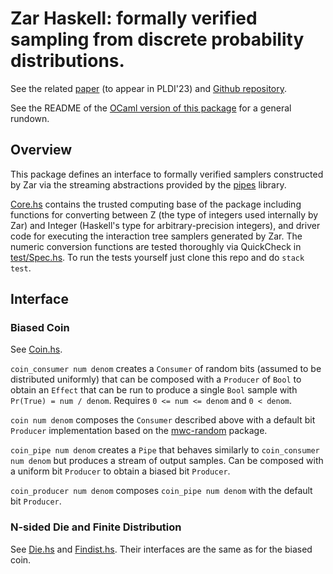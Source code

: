 # Zar Haskell: formally verified sampling from discrete probability distributions.

See the related [paper](https://arxiv.org/abs/2211.06747) (to appear
in PLDI'23) and [Github repository](https://github.com/bagnalla/zar).

See the README of the [OCaml version of this
package](https://github.com/bagnalla/ocamlzar) for a
general rundown.

## Overview

This package defines an interface to formally verified samplers
constructed by Zar via the streaming abstractions provided by the
[pipes](https://hackage.haskell.org/package/pipes) library.

[Core.hs](src/Core.hs) contains the trusted computing base of
the package including functions for converting between Z (the type of
integers used internally by Zar) and Integer (Haskell's type for
arbitrary-precision integers), and driver code for executing the
interaction tree samplers generated by Zar. The numeric conversion
functions are tested thoroughly via QuickCheck in
[test/Spec.hs](test/Spec.hs). To run the tests yourself just clone this repo and do `stack test`.

## Interface

### Biased Coin

See [Coin.hs](src/Coin.hs).

`coin_consumer num denom` creates a `Consumer` of random bits (assumed
to be distributed uniformly) that can be composed with a `Producer` of
`Bool` to obtain an `Effect` that can be run to produce a single
`Bool` sample with `Pr(True) = num / denom`. Requires `0 <= num <=
denom` and `0 < denom`.

`coin num denom` composes the `Consumer` described above with a
default bit `Producer` implementation based on the
[mwc-random](https://hackage.haskell.org/package/mwc-random) package.

`coin_pipe num denom` creates a `Pipe` that behaves similarly to
`coin_consumer num denom` but produces a stream of output samples. Can
be composed with a uniform bit `Producer` to obtain a biased bit
`Producer`.

`coin_producer num denom` composes `coin_pipe num denom` with the
default bit `Producer`.

### N-sided Die and Finite Distribution

See [Die.hs](src/Die.hs) and [Findist.hs](src/Findist.hs). Their
interfaces are the same as for the biased coin.
